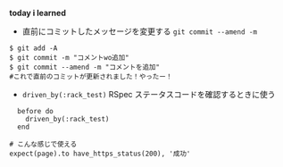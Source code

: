 **today i learned**

- 直前にコミットしたメッセージを変更する
`git commit --amend -m`
```
$ git add -A
$ git commit -m "コメントwo追加"
$ git commit --amend -m "コメントを追加"
#これで直前のコミットが更新されました！やったー！
```

- `driven_by(:rack_test)`
RSpec ステータスコードを確認するときに使う
```
  before do
    driven_by(:rack_test)
  end

# こんな感じで使える
expect(page).to have_https_status(200), '成功' 
```
